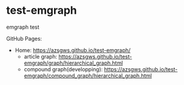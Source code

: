 # test-emgraph
emgraph test

GitHub Pages:
* Home: https://azsgws.github.io/test-emgraph/
  * article graph: https://azsgws.github.io/test-emgraph/graph/hierarchical_graph.html
  * compound graph(developping): https://azsgws.github.io/test-emgraph/compound_graph/hierarchical_graph.html
